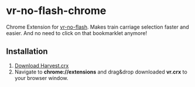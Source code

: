 vr-no-flash-chrome
===========

Chrome Extension for [vr-no-flash](https://github.com/tuomassalo/vr-no-flash). Makes train carriage selection faster and easier. And no need to click on that bookmarklet anymore!

## Installation

1. [Download Harvest.crx](https://github.com/artoliukkonen/vr-no-flash-chrome/raw/master/dist/vr.crx)
2. Navigate to **chrome://extensions** and drag&drop downloaded **vr.crx** to your browser window.
